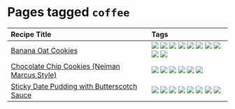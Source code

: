 # Pages tagged `coffee`

|Recipe Title|Tags
|:---|:---|
|[Banana Oat Cookies](../recipes/bananaoatcookies.md)|[![](https://img.shields.io/badge/tag-baked-062ab)](../tags/baked.md) [![](https://img.shields.io/badge/tag-chocolate-9fef19)](../tags/chocolate.md) [![](https://img.shields.io/badge/tag-coffee-d4602a)](../tags/coffee.md) [![](https://img.shields.io/badge/tag-easy-427cd)](../tags/easy.md) [![](https://img.shields.io/badge/tag-great-d5a11)](../tags/great.md) [![](https://img.shields.io/badge/tag-healthy-6d71)](../tags/healthy.md) [![](https://img.shields.io/badge/tag-simple-32613c)](../tags/simple.md) [![](https://img.shields.io/badge/tag-snack-13fda6)](../tags/snack.md) [![](https://img.shields.io/badge/tag-vegan-10cdd6)](../tags/vegan.md) [![](https://img.shields.io/badge/tag-vegetarian-1754e4)](../tags/vegetarian.md)|
|[Chocolate Chip Cookies (Neiman Marcus Style)](../recipes/chocolatechipcookiesneimanmarcus.md)|[![](https://img.shields.io/badge/tag-amazing-8ce73b)](../tags/amazing.md) [![](https://img.shields.io/badge/tag-baked-062ab)](../tags/baked.md) [![](https://img.shields.io/badge/tag-chocolate-9fef19)](../tags/chocolate.md) [![](https://img.shields.io/badge/tag-coffee-d4602a)](../tags/coffee.md) [![](https://img.shields.io/badge/tag-dairy-208450)](../tags/dairy.md) [![](https://img.shields.io/badge/tag-snack-13fda6)](../tags/snack.md)|
|[Sticky Date Pudding with Butterscotch Sauce](../recipes/stickydatepuddingwithbutterscotchsauce.md)|[![](https://img.shields.io/badge/tag-amazing-8ce73b)](../tags/amazing.md) [![](https://img.shields.io/badge/tag-baked-062ab)](../tags/baked.md) [![](https://img.shields.io/badge/tag-british-fda5ff)](../tags/british.md) [![](https://img.shields.io/badge/tag-coffee-d4602a)](../tags/coffee.md) [![](https://img.shields.io/badge/tag-dairy-208450)](../tags/dairy.md) [![](https://img.shields.io/badge/tag-dessert-517a72)](../tags/dessert.md) [![](https://img.shields.io/badge/tag-stovetop-e5c1d4)](../tags/stovetop.md) [![](https://img.shields.io/badge/tag-vegetarian-1754e4)](../tags/vegetarian.md)|